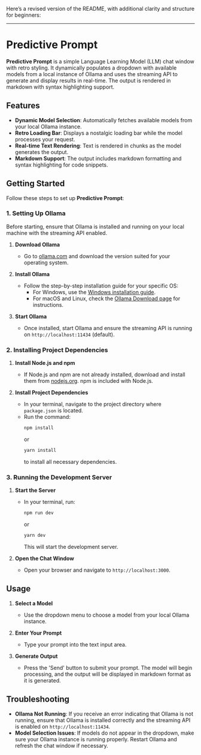 Here’s a revised version of the README, with additional clarity and structure for beginners:

---

# Predictive Prompt

**Predictive Prompt** is a simple Language Learning Model (LLM) chat window with retro styling. It dynamically populates a dropdown with available models from a local instance of Ollama and uses the streaming API to generate and display results in real-time. The output is rendered in markdown with syntax highlighting support.

## Features

- **Dynamic Model Selection**: Automatically fetches available models from your local Ollama instance.
- **Retro Loading Bar**: Displays a nostalgic loading bar while the model processes your request.
- **Real-time Text Rendering**: Text is rendered in chunks as the model generates the output.
- **Markdown Support**: The output includes markdown formatting and syntax highlighting for code snippets.

## Getting Started

Follow these steps to set up **Predictive Prompt**:

### 1. Setting Up Ollama

Before starting, ensure that Ollama is installed and running on your local machine with the streaming API enabled.

1. **Download Ollama**
   - Go to [ollama.com](https://ollama.com) and download the version suited for your operating system.

2. **Install Ollama**
   - Follow the step-by-step installation guide for your specific OS:
     - For Windows, use the [Windows installation guide](https://github.com/ollama/ollama/blob/main/docs/windows.md).
     - For macOS and Linux, check the [Ollama Download page](https://ollama.com/download) for instructions.

3. **Start Ollama**
   - Once installed, start Ollama and ensure the streaming API is running on `http://localhost:11434` (default).

### 2. Installing Project Dependencies

1. **Install Node.js and npm**  
   - If Node.js and npm are not already installed, download and install them from [nodejs.org](https://nodejs.org). npm is included with Node.js.

2. **Install Project Dependencies**  
   - In your terminal, navigate to the project directory where `package.json` is located.
   - Run the command:  
     ```bash
     npm install
     ```  
     or  
     ```bash
     yarn install
     ```  
     to install all necessary dependencies.

### 3. Running the Development Server

1. **Start the Server**  
   - In your terminal, run:  
     ```bash
     npm run dev
     ```  
     or  
     ```bash
     yarn dev
     ```  
     This will start the development server.

2. **Open the Chat Window**  
   - Open your browser and navigate to `http://localhost:3000`.

## Usage

1. **Select a Model**  
   - Use the dropdown menu to choose a model from your local Ollama instance.

2. **Enter Your Prompt**  
   - Type your prompt into the text input area.

3. **Generate Output**  
   - Press the 'Send' button to submit your prompt. The model will begin processing, and the output will be displayed in markdown format as it is generated.

## Troubleshooting

- **Ollama Not Running**: If you receive an error indicating that Ollama is not running, ensure that Ollama is installed correctly and the streaming API is enabled on `http://localhost:11434`.
- **Model Selection Issues**: If models do not appear in the dropdown, make sure your Ollama instance is running properly. Restart Ollama and refresh the chat window if necessary.
